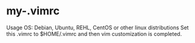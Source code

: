 # my-.vimrc

Usage
OS: Debian, Ubuntu, REHL, CentOS or other linux distributions
Set this .vimrc to $HOME/.vimrc and then vim customization is completed.
